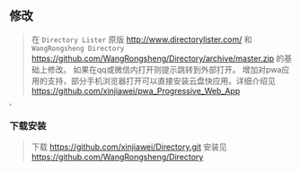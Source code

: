 ## 修改

>在 `Directory Lister` 原版 http://www.directorylister.com/ 和 `WangRongsheng Directory` https://github.com/WangRongsheng/Directory/archive/master.zip 的基础上修改。
>如果在qq或微信内打开则提示跳转到外部打开。
>增加对pwa应用的支持，部分手机浏览器打开可以直接安装云盘快应用。详细介绍见 https://github.com/xinjiawei/pwa_Progressive_Web_App

<img src="https://act.jiawei.xin:10086/lib/images/anti_qq.jpg" style="zoom: 25%;">

### 下载安装

>下载 https://github.com/xinjiawei/Directory.git
>安装见 https://github.com/WangRongsheng/Directory
